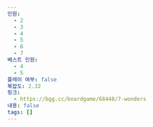 ```yaml
---
인원:
  - 2
  - 3
  - 4
  - 5
  - 6
  - 7
베스트 인원:
  - 4
  - 5
플레이 여부: false
복잡도: 2.32
링크:
  - https://bgg.cc/boardgame/68448/7-wonders
내용: false
tags: []
---
```


